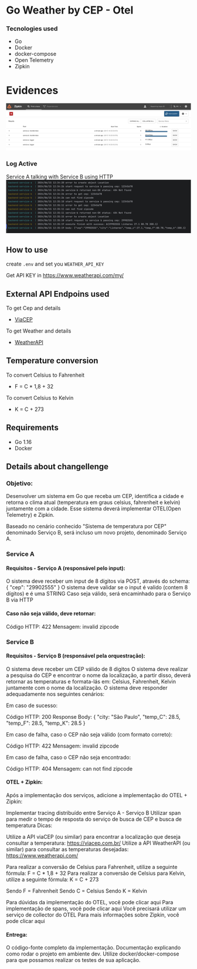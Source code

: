 # Go Weather by CEP - Otel

### Tecnologies used

- Go
- Docker
- docker-compose
- Open Telemetry
- Zipkin

# Evidences

![zipkin-tracing.png](zipkin-tracing.png)

### Log Active

Service A talking with Service B using HTTP
![logs-transactions.png](logs-transactions.png)



## How to use

create `.env` and set you `WEATHER_API_KEY`

Get API KEY in https://www.weatherapi.com/my/

## External API Endpoins used

To get Cep and details
- [ViaCEP](https://viacep.com.br/)

To get Weather and details
- [WeatherAPI](https://www.weatherapi.com/)

## Temperature conversion

To convert Celsius to Fahrenheit
- F = C * 1,8 + 32

To convert Celsius to Kelvin
- K = C + 273

## Requirements

- Go 1.16
- Docker


## Details about changellenge

### Objetivo:

Desenvolver um sistema em Go que receba um CEP, identifica a cidade e retorna o clima atual (temperatura em graus celsius, fahrenheit e kelvin) juntamente com a cidade. Esse sistema deverá implementar OTEL(Open Telemetry) e Zipkin.

Baseado no cenário conhecido "Sistema de temperatura por CEP" denominado Serviço B, será incluso um novo projeto, denominado Serviço A.

### Service A

#### Requisitos - Serviço A (responsável pelo input):

O sistema deve receber um input de 8 dígitos via POST, através do schema:  { "cep": "29902555" }
O sistema deve validar se o input é valido (contem 8 dígitos) e é uma STRING
Caso seja válido, será encaminhado para o Serviço B via HTTP

#### Caso não seja válido, deve retornar:
Código HTTP: 422
Mensagem: invalid zipcode


### Service B

#### Requisitos - Serviço B (responsável pela orquestração):

O sistema deve receber um CEP válido de 8 digitos
O sistema deve realizar a pesquisa do CEP e encontrar o nome da localização, a partir disso, deverá retornar as temperaturas e formata-lás em: Celsius, Fahrenheit, Kelvin juntamente com o nome da localização.
O sistema deve responder adequadamente nos seguintes cenários:

Em caso de sucesso:

Código HTTP: 200
Response Body: { "city: "São Paulo", "temp_C": 28.5, "temp_F": 28.5, "temp_K": 28.5 }

Em caso de falha, caso o CEP não seja válido (com formato correto):

Código HTTP: 422
Mensagem: invalid zipcode

Em caso de falha, caso o CEP não seja encontrado:

Código HTTP: 404
Mensagem: can not find zipcode

#### OTEL + Zipkin:

Após a implementação dos serviços, adicione a implementação do OTEL + Zipkin:

Implementar tracing distribuído entre Serviço A - Serviço B
Utilizar span para medir o tempo de resposta do serviço de busca de CEP e busca de temperatura
Dicas:

Utilize a API viaCEP (ou similar) para encontrar a localização que deseja consultar a temperatura: https://viacep.com.br/
Utilize a API WeatherAPI (ou similar) para consultar as temperaturas desejadas: https://www.weatherapi.com/

Para realizar a conversão de Celsius para Fahrenheit, utilize a seguinte fórmula: F = C * 1,8 + 32
Para realizar a conversão de Celsius para Kelvin, utilize a seguinte fórmula: K = C + 273

Sendo F = Fahrenheit
Sendo C = Celsius
Sendo K = Kelvin

Para dúvidas da implementação do OTEL, você pode clicar aqui
Para implementação de spans, você pode clicar aqui
Você precisará utilizar um serviço de collector do OTEL
Para mais informações sobre Zipkin, você pode clicar aqui

#### Entrega:

O código-fonte completo da implementação.
Documentação explicando como rodar o projeto em ambiente dev.
Utilize docker/docker-compose para que possamos realizar os testes de sua aplicação.
